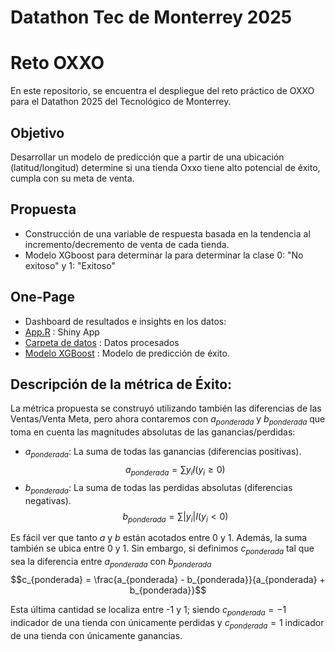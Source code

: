 # Datathon Tec de Monterrey 2025 
# Reto OXXO

En este repositorio, se encuentra el despliegue del reto práctico de OXXO para el Datathon 2025 del Tecnológico de Monterrey.

## Objetivo
Desarrollar un modelo de predicción que a partir de una ubicación (latitud/longitud)
determine si una tienda Oxxo tiene alto potencial de éxito, cumpla con su meta de venta.

## Propuesta
- Construcción de una variable de respuesta basada en la tendencia al incremento/decremento de venta de cada tienda.
- Modelo XGboost para determinar la para determinar la clase 0: "No exitoso" y 1: "Exitoso"

## One-Page
- Dashboard de resultados e insights en los datos:
- [App.R](https://github.com/FedeSS99/Proyecto-Oxxo-F4/blob/main/app.R) : Shiny App
- [Carpeta de datos](https://github.com/FedeSS99/Proyecto-Oxxo-F4/tree/main/data) : Datos procesados
- [Modelo XGBoost](https://github.com/FedeSS99/Proyecto-Oxxo-F4/blob/main/02_Pruebas_Modelo.R) : Modelo de predicción de éxito.

## Descripción de la métrica de Éxito:
La métrica propuesta se construyó utilizando también las diferencias de las Ventas/Venta Meta, pero ahora contaremos con $a_{ponderada}$ y $b_{ponderada}$ que toma en cuenta las magnitudes absolutas de las ganancias/perdidas:
- $a_{ponderada}$: La suma de todas las ganancias (diferencias positivas).
$$a_{ponderada} = \sum y_{i}I(y_{i} \geq 0)$$
- $b_{ponderada}$: La suma de todas las perdidas absolutas (diferencias negativas).
$$b_{ponderada} = \sum |y_{i}|I(y_{i} < 0)$$

Es fácil ver que tanto $a$ y $b$ están acotados entre 0 y 1. Además, la suma también se ubica entre 0 y 1. Sin embargo, si definimos $c_{ponderada}$ tal que sea la diferencia entre $a_{ponderada}$ con $b_{ponderada}$
$$c_{ponderada} = \frac{a_{ponderada} - b_{ponderada}}{a_{ponderada} + b_{ponderada}}$$

Esta última cantidad se localiza entre -1 y 1; siendo $c_{ponderada} = -1$ indicador de una tienda con únicamente perdidas y $c_{ponderada} = 1$ indicador de una tienda con únicamente ganancias.
